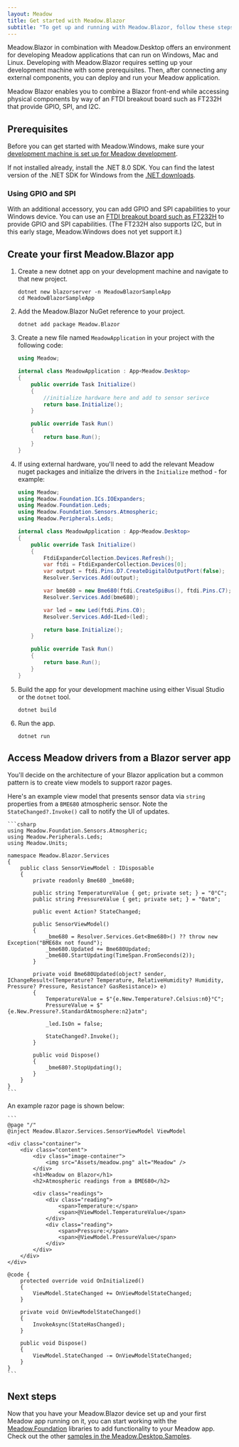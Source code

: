 ```yaml
---
layout: Meadow
title: Get started with Meadow.Blazor
subtitle: "To get up and running with Meadow.Blazor, follow these steps:"
---
```



Meadow.Blazor in combination with Meadow.Desktop offers an environment for developing Meadow applications that can run on Windows, Mac and Linux. Developing with Meadow.Blazor requires setting up your development machine with some prerequisites. Then, after connecting any external components, you can deploy and run your Meadow application.

Meadow Blazor enables you to combine a Blazor front-end while accessing physical components by way of an FTDI breakout board such as FT232H that provide GPIO, SPI, and I2C.

## Prerequisites

Before you can get started with Meadow.Windows, make sure your [development machine is set up for Meadow development](../../Hello_World/).

If not installed already, install the .NET 8.0 SDK. You can find the latest version of the .NET SDK for Windows from the [.NET downloads](https://dotnet.microsoft.com/download/dotnet/).

### Using GPIO and SPI

With an additional accessory, you can add GPIO and SPI capabilities to your Windows device. You can use an [FTDI breakout board such as FT232H](https://www.adafruit.com/product/2264) to provide GPIO and SPI capabilities. (The FT232H also supports I2C, but in this early stage, Meadow.Windows does not yet support it.)

## Create your first Meadow.Blazor app

1. Create a new dotnet app on your development machine and navigate to that new project.

    ```command
    dotnet new blazorserver -n MeadowBlazorSampleApp
    cd MeadowBlazorSampleApp
    ```

1. Add the Meadow.Blazor NuGet reference to your project.

    ```command
    dotnet add package Meadow.Blazor
    ```

1. Create a new file named `MeadowApplication` in your project with the following code:

    ```csharp
    using Meadow;

    internal class MeadowApplication : App<Meadow.Desktop>
    {
        public override Task Initialize()
        {
            //initialize hardware here and add to sensor serivce
            return base.Initialize();
        }

        public override Task Run()
        {
            return base.Run();
        }
    }

1. If using external hardware, you'll need to add the relevant Meadow nuget packages and initialize the drivers in the `Initialize` method - for example:

    ```csharp
    using Meadow;
    using Meadow.Foundation.ICs.IOExpanders;
    using Meadow.Foundation.Leds;
    using Meadow.Foundation.Sensors.Atmospheric;
    using Meadow.Peripherals.Leds;

    internal class MeadowApplication : App<Meadow.Desktop>
    {
        public override Task Initialize()
        {
            FtdiExpanderCollection.Devices.Refresh();
            var ftdi = FtdiExpanderCollection.Devices[0];
            var output = ftdi.Pins.D7.CreateDigitalOutputPort(false);
            Resolver.Services.Add(output);

            var bme680 = new Bme680(ftdi.CreateSpiBus(), ftdi.Pins.C7);
            Resolver.Services.Add(bme680);

            var led = new Led(ftdi.Pins.C0);
            Resolver.Services.Add<ILed>(led);

            return base.Initialize();
        }

        public override Task Run()
        {
            return base.Run();
        }
    }
    ```

1. Build the app for your development machine using either Visual Studio or the `dotnet` tool.

    ```command
    dotnet build
    ```

1. Run the app.

    ```command
    dotnet run
    ```

## Access Meadow drivers from a Blazor server app

You'll decide on the architecture of your Blazor application but a common pattern is to create view models to support razor pages.

Here's an example view model that presents sensor data via `string` properties from a `BME680` atmospheric sensor. Note the `StateChanged?.Invoke()` call to notify the UI of updates. 

    ```csharp
    using Meadow.Foundation.Sensors.Atmospheric;
    using Meadow.Peripherals.Leds;
    using Meadow.Units;

    namespace Meadow.Blazor.Services
    {
        public class SensorViewModel : IDisposable
        {
            private readonly Bme680 _bme680;

            public string TemperatureValue { get; private set; } = "0°C";
            public string PressureValue { get; private set; } = "0atm";

            public event Action? StateChanged;

            public SensorViewModel()
            {
                _bme680 = Resolver.Services.Get<Bme680>() ?? throw new Exception("BME68x not found");
                _bme680.Updated += Bme680Updated;
                _bme680.StartUpdating(TimeSpan.FromSeconds(2));
            }

            private void Bme680Updated(object? sender, IChangeResult<(Temperature? Temperature, RelativeHumidity? Humidity, Pressure? Pressure, Resistance? GasResistance)> e)
            {
                TemperatureValue = $"{e.New.Temperature?.Celsius:n0}°C";
                PressureValue = $"{e.New.Pressure?.StandardAtmosphere:n2}atm";

                _led.IsOn = false;

                StateChanged?.Invoke();
            }

            public void Dispose()
            {
                _bme680?.StopUpdating();
            }
        }
    }
    ```

An example razor page is shown below:

    ```
    @page "/"
    @inject Meadow.Blazor.Services.SensorViewModel ViewModel

    <div class="container">
        <div class="content">
            <div class="image-container">
                <img src="Assets/meadow.png" alt="Meadow" />
            </div>
            <h1>Meadow on Blazor</h1>
            <h2>Atmospheric readings from a BME680</h2>

            <div class="readings">
                <div class="reading">
                    <span>Temperature:</span>
                    <span>@ViewModel.TemperatureValue</span>
                </div>
                <div class="reading">
                    <span>Pressure:</span>
                    <span>@ViewModel.PressureValue</span>
                </div>
            </div>
        </div>
    </div>

    @code {
        protected override void OnInitialized()
        {
            ViewModel.StateChanged += OnViewModelStateChanged;
        }

        private void OnViewModelStateChanged()
        {
            InvokeAsync(StateHasChanged);
        }

        public void Dispose()
        {
            ViewModel.StateChanged -= OnViewModelStateChanged;
        }
    }
    ```

## Next steps

Now that you have your Meadow.Blazor device set up and your first Meadow app running on it, you can start working with the [Meadow.Foundation](../../../Meadow.Foundation/Getting_Started/) libraries to add functionality to your Meadow app. Check out the other [samples in the Meadow.Desktop.Samples](https://github.com/WildernessLabs/Meadow.Samples/tree/main/Source/Windows).
